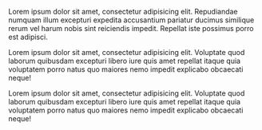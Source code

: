 Lorem ipsum dolor sit amet, consectetur adipisicing elit. Repudiandae numquam illum excepturi expedita accusantium pariatur ducimus similique rerum vel harum nobis sint reiciendis impedit. Repellat iste possimus porro est adipisci.

Lorem ipsum dolor sit amet, consectetur adipisicing elit. Voluptate quod laborum quibusdam excepturi libero iure quis amet repellat itaque quia voluptatem porro natus quo maiores nemo impedit explicabo obcaecati neque!

Lorem ipsum dolor sit amet, consectetur adipisicing elit. Voluptate quod laborum quibusdam excepturi libero iure quis amet repellat itaque quia voluptatem porro natus quo maiores nemo impedit explicabo obcaecati neque!
